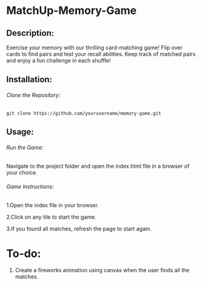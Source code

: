 # MatchUp-Memory-Game

## Description:
Exercise your memory with our thrilling card-matching game! Flip over cards to find pairs and test your recall abilities. Keep track of matched pairs and enjoy a fun challenge in each shuffle!

## Installation:
###### Clone the Repository:
``` git clone https://github.com/yourusername/memory-game.git ```

## Usage:
###### Run the Game:
Navigate to the project folder and open the index.html file in a browser of your choice.

###### Game Instructions:
1.Open the index file in your browser.

2.Click on any tile to start the game.

3.If you found all matches, refresh the page to start again.

# To-do:
1. Create a fireworks animation using canvas when the user finds all the matches.
